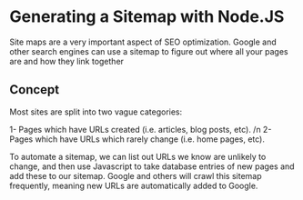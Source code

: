 # Generating a Sitemap with Node.JS
Site maps are a very important aspect of SEO optimization. Google and other search engines can use a sitemap to figure out where all your pages are and how they link together

## Concept
Most sites are split into two vague categories:

 1- Pages which have URLs created (i.e. articles, blog posts, etc). /n
 2- Pages which have URLs which rarely change (i.e. home pages, etc).

To automate a sitemap, we can list out URLs we know are unlikely to change, and then use Javascript to take database entries of new pages and add these to our sitemap. Google and others will crawl this sitemap frequently, meaning new URLs are automatically added to Google.
